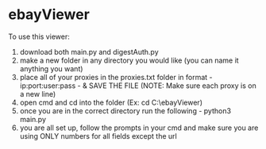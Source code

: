 # ebayViewer




To use this viewer:

1. download both main.py and digestAuth.py
2. make a new folder in any directory you would like (you can name it anything you want)
3. place all of your proxies in the proxies.txt folder in format - ip:port:user:pass - & SAVE THE FILE (NOTE: Make sure each proxy is on a new line)
4. open cmd and cd into the folder (Ex: cd C:\ebayViewer)
5. once you are in the correct directory run the following - python3 main.py
6. you are all set up, follow the prompts in your cmd and make sure you are using ONLY numbers for all fields except the url
